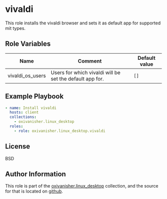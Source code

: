 vivaldi
=======

This role installs the vivaldi browser and sets it as default app for supported mit types.


Role Variables
--------------

| Name          | Comment                              | Default value |
|---------------|--------------------------------------|---------------|
| vivaldi_os_users  | Users for which vivaldi will be set the default app for.  | `[]`          |

Example Playbook
----------------
```yaml
- name: Install vivaldi
  hosts: client
  collections:
    - oxivanisher.linux_desktop
  roles:
    - role: oxivanisher.linux_desktop.vivaldi
```

License
-------

BSD

Author Information
------------------

This role is part of the [oxivanisher.linux_desktop](https://galaxy.ansible.com/ui/repo/published/oxivanisher/linux_desktop/) collection, and the source for that is located on [github](https://github.com/oxivanisher/collection-linux_desktop).
